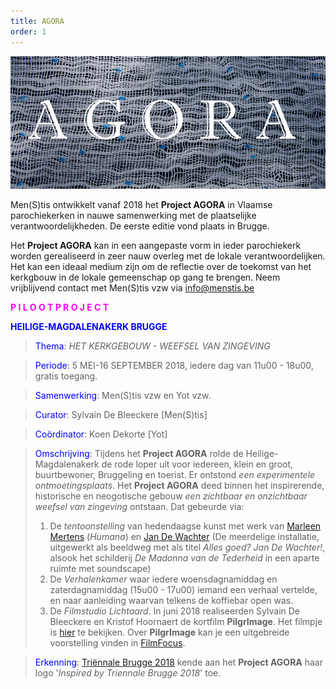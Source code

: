```yaml
---
title: AGORA
order: 1
---
```

![Agora](./Agora.jpg)

Men(S)tis ontwikkelt vanaf 2018 het **Project AGORA** in Vlaamse parochiekerken in nauwe samenwerking met de plaatselijke verantwoordelijkheden. De eerste editie vond plaats in Brugge. 

Het **Project AGORA** kan in een aangepaste vorm in ieder parochiekerk worden gerealiseerd in zeer nauw overleg met de lokale verantwoordelijken. Het kan een ideaal medium zijn om de reflectie over de toekomst van het kerkgbouw in de lokale gemeenschap op gang te brengen. Neem vrijblijvend contact met Men(S)tis vzw via info@menstis.be

<span style="color:fuchsia">**P I L O O T P R O J E C T**</span>

<span style="color:blue">**HEILIGE-MAGDALENAKERK BRUGGE**</span>

><span style="color:blue">Thema</span>: _HET KERKGEBOUW - WEEFSEL VAN ZINGEVING_

><span style="color:blue">Periode</span>: 5 MEI-16 SEPTEMBER 2018, iedere dag van 11u00 - 18u00, gratis toegang.

><span style="color:blue">Samenwerking</span>: Men(S)tis vzw en Yot vzw.

><span style="color:blue">Curator</span>: Sylvain De Bleeckere [Men(S)tis]

><span style="color:blue">Coördinator</span>: Koen Dekorte [Yot]

><span style="color:blue">Omschrijving</span>: Tijdens het **Project AGORA** rolde de Heilige-Magdalenakerk de rode loper uit voor iedereen, klein en groot, buurtbewoner, Bruggeling en toerist. Er ontstond _een experimentele ontmoetingsplaats_. Het **Project AGORA** deed binnen het inspirerende, historische en neogotische gebouw _een zichtbaar en onzichtbaar weefsel van zingeving_ ontstaan. Dat gebeurde via: 
>1) De _tentoonstelling_ van hedendaagse kunst met werk van [Marleen Mertens](http://www.marleen-mertens.be/humana.html) (_Humana_) en [Jan De Wachter]( http://www.jandewachter.be/Intro) (De meerdelige installatie, uitgewerkt als beeldweg met als titel _Alles goed? Jan De Wachter!_, alsook het schilderij _De Madonna van de Tederheid_ in een aparte ruimte met soundscape)
>2) De _Verhalenkamer_ waar iedere woensdagnamiddag en zaterdagnamiddag (15u00 - 17u00) iemand een verhaal vertelde, en naar aanleiding waarvan telkens de koffiebar open was.
>3) De _Filmstudio Lichtaard_. In juni 2018 realiseerden Sylvain De Bleeckere en Kristof Hoornaert de kortfilm **PilgrImage**. Het filmpje is [hier](./AgoraMovies/) te bekijken. Over **PilgrImage** kan je een uitgebreide voorstelling vinden in [FilmFocus](http://www.menstis.be/film-focus/pilgrimage/). 

><span style="color:blue">Erkenning</span>: [Triënnale Brugge 2018](https://www.triennalebrugge.be) kende aan het **Project AGORA** haar logo '_Inspired by Triennale Brugge 2018_' toe.

















